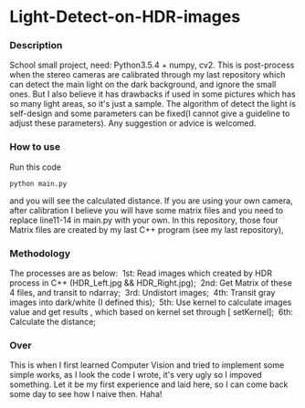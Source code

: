 # Light-Detect-on-HDR-images

### Description
School small project, need: Python3.5.4 + numpy, cv2.
This is post-process when the stereo cameras are calibrated through my last repository which can detect the main light on the dark background, and ignore the small ones.
But I also believe it has drawbacks if used in some pictures which has so many light areas, so it's just a sample.
The algorithm of detect the light is self-design and some parameters can be fixed(I cannot give a guideline to adjust these parameters).
Any suggestion or advice is welcomed.

### How to use
Run this code

```
python main.py
```

and you will see the calculated distance.
If you are using your own camera, after calibration I believe you will have some matrix files and you need to replace line11-14 in main.py with your own.
In this repository, those four Matrix files are created by my last C++ program (see my last repository),

### Methodology
The processes are as below:
​    1st: Read images which created by HDR process in C++ (HDR_Left.jpg && HDR_Right.jpg);
​    2nd: Get Matrix of these 4 files, and transit to ndarray;
​    3rd: Undistort images;
​    4th: Transit gray images into dark/white (I defined this);
​    5th: Use kernel to calculate images value and get results , which based on kernel set through [ setKernel];
​    6th: Calculate the distance;

### Over
This is when I first learned Computer Vision and tried to implement some simple works, as I look the code I wrote, it's very ugly so I impoved something.
Let it be my first experience and laid here, so I can come back some day to see how I  naive then.
Haha!
